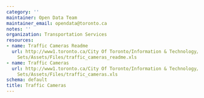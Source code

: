 ```yaml
---
category: ''
maintainer: Open Data Team
maintainer_email: opendata@toronto.ca
notes: ''
organization: Transportation Services
resources:
- name: Traffic Cameras Readme
  url: http://www1.toronto.ca/City Of Toronto/Information & Technology/Open Data/Data
    Sets/Assets/Files/traffic_cameras_readme.xls
- name: Traffic Cameras
  url: http://www1.toronto.ca/City Of Toronto/Information & Technology/Open Data/Data
    Sets/Assets/Files/traffic_cameras.xls
schema: default
title: Traffic Cameras
---
```

